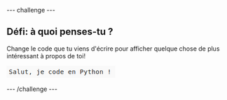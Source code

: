 --- challenge ---

## Défi: à quoi penses-tu ?

Change le code que tu viens d'écrire pour afficher quelque chose de plus intéressant à propos de toi!

![capture d'écran](images/me-mind.png)

--- /challenge ---